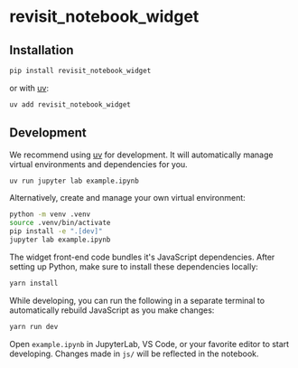 # revisit_notebook_widget

## Installation

```sh
pip install revisit_notebook_widget
```

or with [uv](https://github.com/astral-sh/uv):

```sh
uv add revisit_notebook_widget
```

## Development

We recommend using [uv](https://github.com/astral-sh/uv) for development.
It will automatically manage virtual environments and dependencies for you.

```sh
uv run jupyter lab example.ipynb
```

Alternatively, create and manage your own virtual environment:

```sh
python -m venv .venv
source .venv/bin/activate
pip install -e ".[dev]"
jupyter lab example.ipynb
```

The widget front-end code bundles it's JavaScript dependencies. After setting up Python,
make sure to install these dependencies locally:

```sh
yarn install
```

While developing, you can run the following in a separate terminal to automatically
rebuild JavaScript as you make changes:

```sh
yarn run dev
```

Open `example.ipynb` in JupyterLab, VS Code, or your favorite editor
to start developing. Changes made in `js/` will be reflected
in the notebook.
